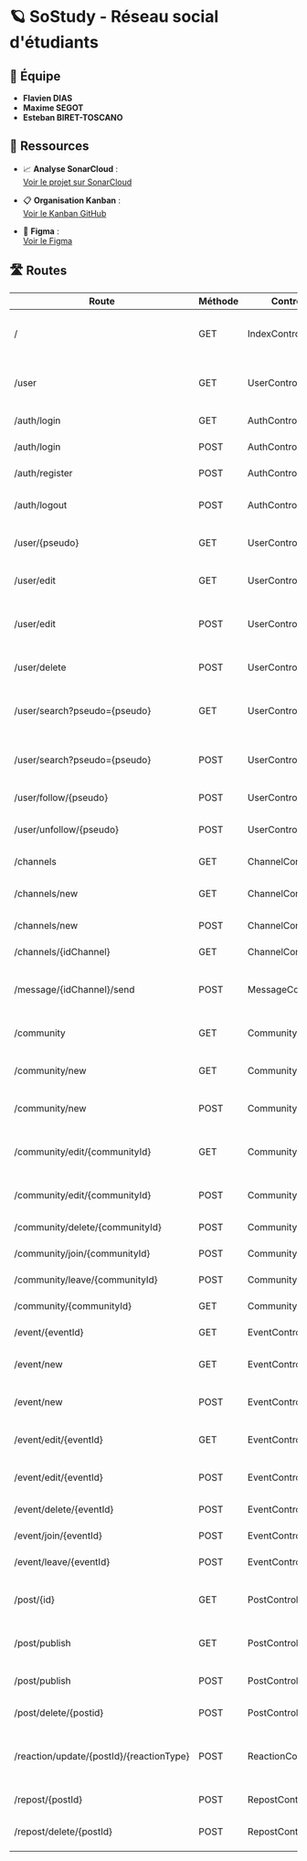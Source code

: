 # 🪐 SoStudy - Réseau social d'étudiants

## 👥 Équipe

- **Flavien DIAS**
- **Maxime SEGOT**
- **Esteban BIRET-TOSCANO**

## 🔗 Ressources

- 📈 **Analyse SonarCloud** :  
  [Voir le projet sur SonarCloud](https://sonarcloud.io/project/overview?id=estebanbiret_sostudy)

- 📋 **Organisation Kanban** :  
  [Voir le Kanban GitHub](https://github.com/users/EstebanBiret/projects/6/views/1)

- 🎨 **Figma** :  
  [Voir le Figma](https://www.figma.com/design/KRBjK7Laxs0rU8Vn5zHDmb/Untitled?node-id=0-1&t=f5O5uSsJ3pU7vAxe-1)

## 🛣️ Routes

| Route                          | Méthode | Controller         | Description                                             | Paramètres              |
|-------------------------------|---------|--------------------|---------------------------------------------------------|-------------------------|
| /                             | GET     | IndexController     | Index de l'application, affiche le fil principal        |                         |
| /user                         | GET     | UserController     | Affiche le compte utilisateur connecté                  |                         |
| /auth/login                   | GET     | AuthController     | Page de connexion                                       |                         |
| /auth/login                   | POST    | AuthController     | Traite la connexion                                     | Formulaire              |
| /auth/register                | POST    | AuthController     | Création de compte                                      | Formulaire              |
| /auth/logout                  | POST    | AuthController     | Déconnexion + suppression session                       |                         |
| /user/{pseudo}               | GET     | UserController     | Profil d’un utilisateur donné                           | pseudo                  |
| /user/edit                    | GET     | UserController     | Formulaire d’édition de profil                          |                         |
| /user/edit                    | POST    | UserController     | Sauvegarde des modifications de profil                  | Formulaire              |
| /user/delete                  | POST    | UserController     | Supprimer le compte utilisateur                         |                         |
| /user/search?pseudo={pseudo}  | GET    | UserController     | Rechercher un utilisateur par son pseudo    |                  pseudo       |
| /user/search?pseudo={pseudo}  | POST    | UserController     | Rechercher un utilisateur par son pseudo    |               Formulaire          |
| /user/follow/{pseudo}        | POST    | UserController     | Suivre un utilisateur                                   | pseudo                  |
| /user/unfollow/{pseudo}      | POST    | UserController     | Ne plus suivre un utilisateur                           | pseudo                  |
| /channels                     | GET     | ChannelController  | Liste des conversations                                 |                         |
| /channels/new                 | GET     | ChannelController  | Formulaire de nouvelle conversation                     |                         |
| /channels/new                 | POST    | ChannelController  | Création de conversation                                | Formulaire              |
| /channels/{idChannel}               | GET     | ChannelController  | Détail d’une conversation                         | id                      |
| /message/{idChannel}/send               | POST     | MessageController  | Envoyer un message dans une conversation    | id                      |
| /community                    | GET     | CommunityController| Posts des communautés suivies                           |                         |
| /community/new                | GET     | CommunityController| Formulaire de création de communauté                    |                         |
| /community/new                | POST    | CommunityController| Traite la création de communauté                        | Formulaire              |
| /community/edit/{communityId} | GET     | CommunityController| Formulaire de modification d'une communauté             | communityId             |
| /community/edit/{communityId} | POST    | CommunityController| Sauvegarde les modifications                            | communityId, Formulaire |
| /community/delete/{communityId} | POST  | CommunityController| Supprime une communauté                                 | communityId             |
| /community/join/{communityId} | POST    | CommunityController| Rejoindre une communauté                                | communityId             |
| /community/leave/{communityId}| POST    | CommunityController| Quitter une communauté                                  | communityId             |
| /community/{communityId}      | GET     | CommunityController| Détails d'une communauté                                | communityId             |
| /event/{eventId}             | GET     | EventController    | Détails d’un événement                                  | eventId                 |
| /event/new                   | GET     | EventController    | Formulaire de création d'événement                      |                         |
| /event/new                   | POST    | EventController    | Traite la création d’un événement                       | Formulaire              |
| /event/edit/{eventId}        | GET     | EventController    | Formulaire d’édition d’un événement                     | eventId                 |
| /event/edit/{eventId}        | POST    | EventController    | Sauvegarde des modifications                            | eventId, Formulaire     |
| /event/delete/{eventId}      | POST    | EventController    | Supprime un événement                                   | eventId                 |
| /event/join/{eventId}        | POST    | EventController    | Rejoindre un événement                                  | eventId                 |
| /event/leave/{eventId}       | POST    | EventController    | Quitter un événement                                    | eventId                 |
| /post/{id}                   | GET     | PostController     | Détails d’un post + commentaires et réactions           | id                      |
| /post/publish                | GET    | PostController     | Formulaire de création d'un post                    |               |
| /post/publish                | POST    | PostController     | Publier post, commentaire ou réponse                    | Formulaire              |
| /post/delete/{postid}        | POST    | PostController     | Supprime un post                                        | postid                  |
| /reaction/update/{postId}/{reactionType}           | POST    | ReactionController | Ajouter, modifier ou supprimer une réaction sur un post                             | postId, reactionType          |
| /repost/{postId}        | POST    | RepostController    | Reposter un post                                  | postId                 |
| /repost/delete/{postId}       | POST    | RepostController    | Suppirmer le repost d'un post                                    | postId                 |
